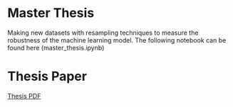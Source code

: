# Master Thesis
Making new datasets with resampling techniques to measure the robustness of the machine learning model. The following notebook can be found here  (master_thesis.ipynb)

# Thesis Paper
[Thesis PDF](LEE-MINWOO-i6127619-IB.IMBI-THESIS.pdf)
